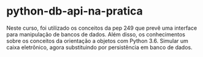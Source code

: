# python-db-api-na-pratica
Neste curso, foi utilizado os conceitos da pep 249 que prevê uma interface para manipulação de bancos de dados.
Além disso, os conhecimentos sobre os conceitos da orientação a objetos com Python 3.6.
Simular um caixa eletrônico, agora substituindo por persistência em banco de dados.
